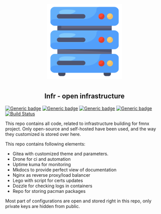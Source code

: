 <p align="center">
<img style="align: center; padding-left: 10px; padding-right: 10px; padding-bottom: 10px;" width="238px" height="238px" src="logo.png" />
</p>

<h2 align="center">Infr - open infrastructure</h2>

[![Generic badge](https://img.shields.io/badge/LICENSE-GPLv3-orange.svg)](https://fmnx.su/infr/fmnx/src/branch/main/LICENSE)
[![Generic badge](https://img.shields.io/badge/FMNX-REPO-006db0.svg)](https://fmnx.su/core/infr)
[![Generic badge](https://img.shields.io/badge/CODEBERG-REPO-45a3fb.svg)](https://codeberg.org/fmnx/infr)
[![Generic badge](https://img.shields.io/badge/GITHUB-REPO-red.svg)](https://github.com/fmnx-io/infr)
[![Build Status](https://ci.fmnx.su/api/badges/core/infr/status.svg)](https://ci.fmnx.su/core/infr)

This repo contains all code, related to infrastructure building for fmnx project. Only open-source and self-hosted have been used, and the way they customized is stored over here.

This repo contains following elements:

- Gitea with customized theme and parameters.
- Drone for ci and automation
- Uptime kuma for monitoring
- Mkdocs to provide perfect view of documentation
- Nginx as reverse proxy/load balancer
- Lego with script for certs updates
- Dozzle for checking logs in containers
- Repo for storing pacman packages

Most part of configurations are open and stored right in this repo, only private keys are hidden from public.
